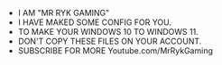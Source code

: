 - I AM "MR RYK GAMING" 
- I HAVE MAKED SOME CONFIG FOR YOU.
- TO MAKE YOUR WINDOWS 10 TO WINDOWS 11.
- DON'T COPY THESE FILES ON YOUR ACCOUNT.
- SUBSCRIBE FOR MORE Youtube.com/MrRykGaming
